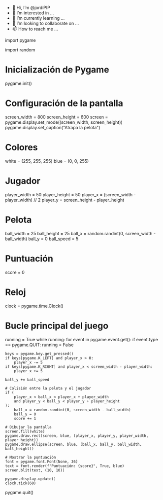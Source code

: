 - 👋 Hi, I’m @jordiPIP
- 👀 I’m interested in ...
- 🌱 I’m currently learning ...
- 💞️ I’m looking to collaborate on ...
- 📫 How to reach me ...

<!---
jordiPIP/jordiPIP is a ✨ special ✨ repository because its `README.md` (this file) appears on your GitHub profile.
You can click the Preview link to take a look at your changes.
--->import pygame
import random

# Inicialización de Pygame
pygame.init()

# Configuración de la pantalla
screen_width = 800
screen_height = 600
screen = pygame.display.set_mode((screen_width, screen_height))
pygame.display.set_caption("Atrapa la pelota")

# Colores
white = (255, 255, 255)
blue = (0, 0, 255)

# Jugador
player_width = 50
player_height = 50
player_x = (screen_width - player_width) // 2
player_y = screen_height - player_height

# Pelota
ball_width = 25
ball_height = 25
ball_x = random.randint(0, screen_width - ball_width)
ball_y = 0
ball_speed = 5

# Puntuación
score = 0

# Reloj
clock = pygame.time.Clock()

# Bucle principal del juego
running = True
while running:
    for event in pygame.event.get():
        if event.type == pygame.QUIT:
            running = False

    keys = pygame.key.get_pressed()
    if keys[pygame.K_LEFT] and player_x > 0:
        player_x -= 5
    if keys[pygame.K_RIGHT] and player_x < screen_width - player_width:
        player_x += 5

    ball_y += ball_speed

    # Colisión entre la pelota y el jugador
    if (
        player_x < ball_x < player_x + player_width
        and player_y < ball_y < player_y + player_height
    ):
        ball_x = random.randint(0, screen_width - ball_width)
        ball_y = 0
        score += 1

    # Dibujar la pantalla
    screen.fill(white)
    pygame.draw.rect(screen, blue, (player_x, player_y, player_width, player_height))
    pygame.draw.ellipse(screen, blue, (ball_x, ball_y, ball_width, ball_height))

    # Mostrar la puntuación
    font = pygame.font.Font(None, 36)
    text = font.render(f"Puntuación: {score}", True, blue)
    screen.blit(text, (10, 10))

    pygame.display.update()
    clock.tick(60)

pygame.quit()
